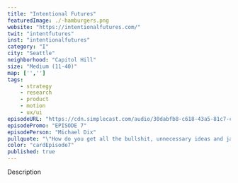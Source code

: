 ```yaml
---
title: "Intentional Futures"
featuredImage: ./-hamburgers.png
website: "https://intentionalfutures.com/"
twit: "intentfutures"
inst: "intentionalfutures"
category: "I"
city: "Seattle"
neighborhood: "Capitol Hill"
size: "Medium (11-40)"
map: ['','']
tags:
    - strategy
    - research
    - product
    - motion
    - ux/ui
episodeURL: "https://cdn.simplecast.com/audio/30dabfb8-c618-43a5-81c7-c5c83750983a/episodes/29f417ff-0c53-4cfc-8e56-59834f006bc6/audio/80c174d4-82bb-4e88-8b31-f43c525a3fde/default_tc.mp3"
episodePromo: "EPISODE 7"
episodePerson: "Michael Dix"
pullquote: "\"How do you get all the bullshit, unnecessary ideas and jargon out and get real clarity in terms of what you're saying and why, what you need to pay attention to, what you don't and why? That informs all of our work.\""
color: "cardEpisode7"    
published: true
---
```


Description

